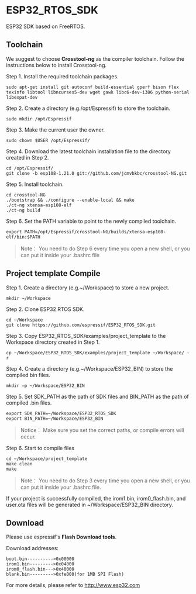 # ESP32_RTOS_SDK #

ESP32 SDK based on FreeRTOS.

## Toolchain ##

We suggest to choose **Crosstool-ng** as the compiler toolchain. Follow the instructions below to install Crosstool-ng.

Step 1. Install the required toolchain packages.
```
sudo apt-get install git autoconf build-essential gperf bison flex texinfo libtool libncurses5-dev wget gawk libc6-dev-i386 python-serial libexpat-dev
```
Step 2. Create a directory (e.g./opt/Espressif) to store the toolchain. 
```	
sudo mkdir /opt/Espressif
```
Step 3. Make the current user the owner.
```
sudo chown $USER /opt/Espressif/
```
Step 4. Download the latest toolchain installation file to the directory created in Step 2.
```
cd /opt/Espressif/
git clone -b esp108-1.21.0 git://github.com/jcmvbkbc/crosstool-NG.git
```
Step 5. Install toolchain.
```
cd crosstool-NG
./bootstrap && ./configure --enable-local && make
./ct-ng xtensa-esp108-elf 
./ct-ng build
```
Step 6. Set the PATH variable to point to the newly compiled toolchain. 
```
export PATH=/opt/Espressif/crosstool-NG/builds/xtensa-esp108-elf/bin:$PATH
```
> Note： 
You need to do Step 6 every time you open a new shell, or you can put it inside your .bashrc file
  
## Project template Compile ##

Step 1. Create a directory (e.g.~/Workspace) to store a new project.
```
mkdir ~/Workspace
```
Step 2. Clone ESP32 RTOS SDK.
```
cd ~/Workspace
git clone https://github.com/espressif/ESP32_RTOS_SDK.git
```
Step 3. Copy ESP32_RTOS_SDK/examples/project_template to the Workspace directory created in Step 1.
```
cp ~/Workspace/ESP32_RTOS_SDK/examples/project_template ~/Workspace/ -r
```
Step 4. Create a directory (e.g.~/Workspace/ESP32_BIN) to store the compiled bin files.
```
mkdir –p ~/Workspace/ESP32_BIN
```
Step 5. Set SDK_PATH as the path of SDK files and BIN_PATH as the path of compiled .bin files.
```
export SDK_PATH=~/Workspace/ESP32_RTOS_SDK 
export BIN_PATH=~/Workspace/ESP32_BIN
```
> Notice： 
> Make sure you set the correct paths, or compile errors will occur.

Step 6. Start to compile files
```
cd ~/Workspace/project_template
make clean
make
```
> Note： 
You need to do Step 3 every time you open a new shell, or you can put it inside your .bashrc file.

If your project is successfully compiled, the irom1.bin, irom0_flash.bin, and user.ota files will 
be generated in ~/Workspace/ESP32_BIN directory. 

## Download ##

Please use espressif's **Flash Download tools**.

Download addresses:
```
boot.bin---------->0x00000
irom1.bin--------->0x04000
irom0_flash.bin--->0x40000
blank.bin--------->0xfe000(for 1MB SPI Flash)
```
For more details, please refer to http://www.esp32.com

